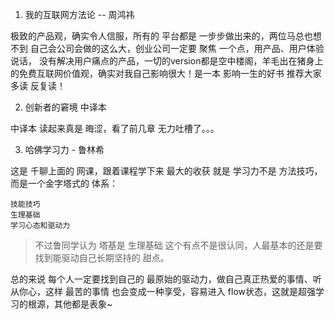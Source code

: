 1. 我的互联网方法论 -- 周鸿祎

极致的产品观，确实令人信服，所有的 平台都是 一步步做出来的，两位马总也想不到 自己会公司会做的这么大，创业公司一定要 聚焦 一个点，用产品、用户体验说话，
没有解决用户痛点的产品，一切的version都是空中楼阁，羊毛出在猪身上的免费互联网价值观，确实对我自己影响很大！是一本 影响一生的好书 推荐大家 多读 反复读！

2. 创新者的窘境 中译本

中译本 读起来真是 晦涩，看了前几章 无力吐槽了。。。


3. 哈佛学习力 - 鲁林希

这是 千聊上面的 网课，跟着课程学下来 最大的收获 就是 学习力不是 方法技巧，而是一个金字塔式的 体系：
```text
技能技巧
生理基础
学习心态和驱动力
```
> 不过鲁同学认为 塔基是 生理基础 这个有点不是很认同，人最基本的还是要找到能驱动自己长期坚持的 甜点。

总的来说 每个人一定要找到自己的 最原始的驱动力，做自己真正热爱的事情、听从你心，这样 最苦的事情 也会变成一种享受，容易进入 flow状态，这就是超强学习的根源，其他都是表象~
